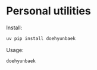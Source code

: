 # Personal utilities

Install:

```bash
uv pip install doehyunbaek
```

Usage:

```bash
doehyunbaek
```

